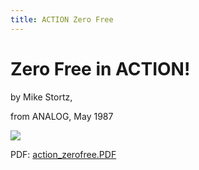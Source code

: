 ```yaml
---
title: ACTION Zero Free
---
```

# Zero Free in ACTION!  
  
by Mike Stortz,  
  
from ANALOG, May 1987  
  
![](attachments/action_zerofree.gif)  
  
PDF: [action_zerofree.PDF](attachments/action_zerofree.PDF)  
